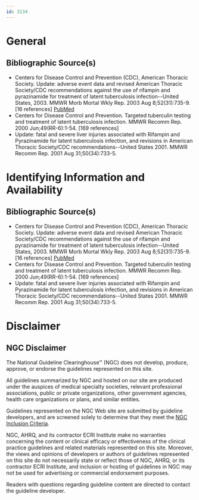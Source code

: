 ```yaml
---
id: 3134
---
```


# General

## Bibliographic Source(s)

- Centers for Disease Control and Prevention (CDC), American Thoracic Society. Update: adverse event data and revised American Thoracic Society/CDC recommendations against the use of rifampin and pyrazinamide for treatment of latent tuberculosis infection--United States, 2003. MMWR Morb Mortal Wkly Rep. 2003 Aug 8;52(31):735-9. [16 references] [ PubMed ](http://www.ncbi.nlm.nih.gov/entrez/query.fcgi?cmd=Retrieve&db=pubmed&dopt=Abstract&list_uids=12904741)
- Centers for Disease Control and Prevention. Targeted tuberculin testing and treatment of latent tuberculosis infection. MMWR Recomm Rep. 2000 Jun;49(RR-6):1-54. [169 references]
- Update: fatal and severe liver injuries associated with Rifampin and Pyrazinamide for latent tuberculosis infection, and revisions in American Thoracic Society/CDC recommendations--United States 2001. MMWR Recomm Rep. 2001 Aug 31;50(34):733-5.

# Identifying Information and Availability

## Bibliographic Source(s)

- Centers for Disease Control and Prevention (CDC), American Thoracic Society. Update: adverse event data and revised American Thoracic Society/CDC recommendations against the use of rifampin and pyrazinamide for treatment of latent tuberculosis infection--United States, 2003. MMWR Morb Mortal Wkly Rep. 2003 Aug 8;52(31):735-9. [16 references] [ PubMed ](http://www.ncbi.nlm.nih.gov/entrez/query.fcgi?cmd=Retrieve&db=pubmed&dopt=Abstract&list_uids=12904741)
- Centers for Disease Control and Prevention. Targeted tuberculin testing and treatment of latent tuberculosis infection. MMWR Recomm Rep. 2000 Jun;49(RR-6):1-54. [169 references]
- Update: fatal and severe liver injuries associated with Rifampin and Pyrazinamide for latent tuberculosis infection, and revisions in American Thoracic Society/CDC recommendations--United States 2001. MMWR Recomm Rep. 2001 Aug 31;50(34):733-5.

# Disclaimer

## NGC Disclaimer

The National Guideline Clearinghouse™ (NGC) does not develop, produce, approve, or endorse the guidelines represented on this site.

All guidelines summarized by NGC and hosted on our site are produced under the auspices of medical specialty societies, relevant professional associations, public or private organizations, other government agencies, health care organizations or plans, and similar entities.

Guidelines represented on the NGC Web site are submitted by guideline developers, and are screened solely to determine that they meet the [NGC Inclusion Criteria](/help-and-about/summaries/inclusion-criteria).

NGC, AHRQ, and its contractor ECRI Institute make no warranties concerning the content or clinical efficacy or effectiveness of the clinical practice guidelines and related materials represented on this site. Moreover, the views and opinions of developers or authors of guidelines represented on this site do not necessarily state or reflect those of NGC, AHRQ, or its contractor ECRI Institute, and inclusion or hosting of guidelines in NGC may not be used for advertising or commercial endorsement purposes.

Readers with questions regarding guideline content are directed to contact the guideline developer.

